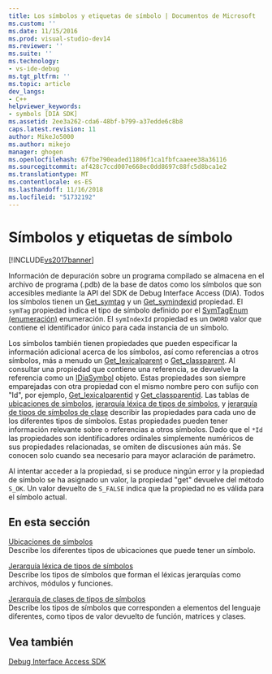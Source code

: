 ```yaml
---
title: Los símbolos y etiquetas de símbolo | Documentos de Microsoft
ms.custom: ''
ms.date: 11/15/2016
ms.prod: visual-studio-dev14
ms.reviewer: ''
ms.suite: ''
ms.technology:
- vs-ide-debug
ms.tgt_pltfrm: ''
ms.topic: article
dev_langs:
- C++
helpviewer_keywords:
- symbols [DIA SDK]
ms.assetid: 2ee3a262-cda6-48bf-b799-a37edde6c8b8
caps.latest.revision: 11
author: MikeJo5000
ms.author: mikejo
manager: ghogen
ms.openlocfilehash: 67fbe790eaded11806f1ca1fbfcaaeee38a36116
ms.sourcegitcommit: af428c7ccd007e668ec0dd8697c88fc5d8bca1e2
ms.translationtype: MT
ms.contentlocale: es-ES
ms.lasthandoff: 11/16/2018
ms.locfileid: "51732192"
---
```

# <a name="symbols-and-symbol-tags"></a>Símbolos y etiquetas de símbolo
[!INCLUDE[vs2017banner](../../includes/vs2017banner.md)]

Información de depuración sobre un programa compilado se almacena en el archivo de programa (.pdb) de la base de datos como los símbolos que son accesibles mediante la API del SDK de Debug Interface Access (DIA). Todos los símbolos tienen un [Get_symtag](../../debugger/debug-interface-access/idiasymbol-get-symtag.md) y un [Get_symindexid](../../debugger/debug-interface-access/idiasymbol-get-symindexid.md) propiedad. El `symTag` propiedad indica el tipo de símbolo definido por el [SymTagEnum (enumeración)](../../debugger/debug-interface-access/symtagenum.md) enumeración. El `symIndexId` propiedad es un `DWORD` valor que contiene el identificador único para cada instancia de un símbolo.  
  
 Los símbolos también tienen propiedades que pueden especificar la información adicional acerca de los símbolos, así como referencias a otros símbolos, más a menudo un [Get_lexicalparent](../../debugger/debug-interface-access/idiasymbol-get-lexicalparent.md) o [Get_classparent](../../debugger/debug-interface-access/idiasymbol-get-classparent.md). Al consultar una propiedad que contiene una referencia, se devuelve la referencia como un [IDiaSymbol](../../debugger/debug-interface-access/idiasymbol.md) objeto. Estas propiedades son siempre emparejadas con otra propiedad con el mismo nombre pero con sufijo con "Id", por ejemplo, [Get_lexicalparentid](../../debugger/debug-interface-access/idiasymbol-get-lexicalparentid.md) y [Get_classparentid](../../debugger/debug-interface-access/idiasymbol-get-classparentid.md). Las tablas de [ubicaciones de símbolos](../../debugger/debug-interface-access/symbol-locations.md), [jerarquía léxica de tipos de símbolos](../../debugger/debug-interface-access/lexical-hierarchy-of-symbol-types.md), y [jerarquía de tipos de símbolos de clase](../../debugger/debug-interface-access/class-hierarchy-of-symbol-types.md) describir las propiedades para cada uno de los diferentes tipos de símbolos. Estas propiedades pueden tener información relevante sobre o referencias a otros símbolos. Dado que el `*Id` las propiedades son identificadores ordinales simplemente numéricos de sus propiedades relacionadas, se omiten de discusiones aún más. Se conocen solo cuando sea necesario para mayor aclaración de parámetro.  
  
 Al intentar acceder a la propiedad, si se produce ningún error y la propiedad de símbolo se ha asignado un valor, la propiedad "get" devuelve del método `S_OK`. Un valor devuelto de `S_FALSE` indica que la propiedad no es válida para el símbolo actual.  
  
## <a name="in-this-section"></a>En esta sección  
 [Ubicaciones de símbolos](../../debugger/debug-interface-access/symbol-locations.md)  
 Describe los diferentes tipos de ubicaciones que puede tener un símbolo.  
  
 [Jerarquía léxica de tipos de símbolos](../../debugger/debug-interface-access/lexical-hierarchy-of-symbol-types.md)  
 Describe los tipos de símbolos que forman el léxicas jerarquías como archivos, módulos y funciones.  
  
 [Jerarquía de clases de tipos de símbolos](../../debugger/debug-interface-access/class-hierarchy-of-symbol-types.md)  
 Describe los tipos de símbolos que corresponden a elementos del lenguaje diferentes, como tipos de valor devuelto de función, matrices y clases.  
  
## <a name="see-also"></a>Vea también  
 [Debug Interface Access SDK](../../debugger/debug-interface-access/debug-interface-access-sdk.md)



